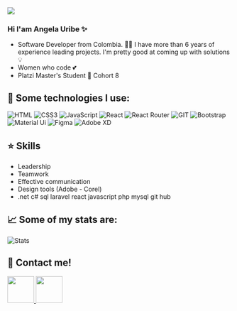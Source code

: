 <img src="https://media-exp1.licdn.com/dms/image/C4E16AQFHrl8T-REBNA/profile-displaybackgroundimage-shrink_200_800/0/1634802423412?e=1640217600&v=beta&t=ZpvkjkABG1EOukEBDPL45m39j9qAHEC_tJgUdrxJnao">

### Hi I'am Angela Uribe ✨
- Software Developer from Colombia. 👩‍💻 I have more than 6 years of experience leading projects. I'm pretty good at coming up with solutions💡
- Women who code 💕
- Platzi Master's Student 💚 Cohort 8

<!--
**AngelaUribe/AngelaUribe** is a ✨ _special_ ✨ repository because its `README.md` (this file) appears on your GitHub profile.

Here are some ideas to get you started:

- 🔭 I’m currently working on ...
- 🌱 I’m currently learning ...
- 👯 I’m looking to collaborate on ...
- 🤔 I’m looking for help with ...
- 💬 Ask me about ...
- 📫 How to reach me: ...
- 😄 Pronouns: ...
- ⚡ Fun fact: ...
-->

## 🎯 Some technologies I use:
![HTML](https://img.shields.io/badge/HTML5-E34F26?style=for-the-badge&logo=html5&logoColor=white)
![CSS3](https://img.shields.io/badge/CSS3-1572B6?style=for-the-badge&logo=css3&logoColor=white)
![JavaScript](https://img.shields.io/badge/JavaScript-323330?style=for-the-badge&logo=javascript&logoColor=F7DF1E)
![React](https://img.shields.io/badge/React-20232A?style=for-the-badge&logo=react&logoColor=61DAFB)
![React Router](https://img.shields.io/badge/React_Router-CA4245?style=for-the-badge&logo=react-router&logoColor=white)
![GIT](https://img.shields.io/badge/Git-F05032?style=for-the-badge&logo=git&logoColor=white)
![Bootstrap](https://img.shields.io/badge/Bootstrap-563D7C?style=for-the-badge&logo=bootstrap&logoColor=white)
![Material Ui](https://img.shields.io/badge/Material--UI-0081CB?style=for-the-badge&logo=material-ui&logoColor=white)
![Figma](https://img.shields.io/badge/Figma-F24E1E?style=for-the-badge&logo=figma&logoColor=white)
![Adobe XD](https://img.shields.io/badge/Adobe%20XD-470137?style=for-the-badge&logo=Adobe%20XD&logoColor=#FF61F6)

## ⭐  Skills
- Leadership
- Teamwork
- Effective communication
- Design tools (Adobe - Corel)
- .net c# sql laravel react javascript php mysql git hub


## 📈 Some of my stats are: 
![Stats](https://github-readme-stats.vercel.app/api?username=angelauribe)


## 🤙 Contact me!

<a href="https://www.linkedin.com/in/angela-patricia-uribe-laiseca-012b5521/" target="_blank"> 
<img src="https://content.linkedin.com/content/dam/me/business/en-us/amp/brand-site/v2/bg/LI-Bug.svg.original.svg" height="60">
</a> 
<a href="mailto:ing.angelauribe@outlook.com" target="_blank"> 
<img src="https://i.ibb.co/61xD98z/mail-removebg-preview.png" height="60">
</a> 

